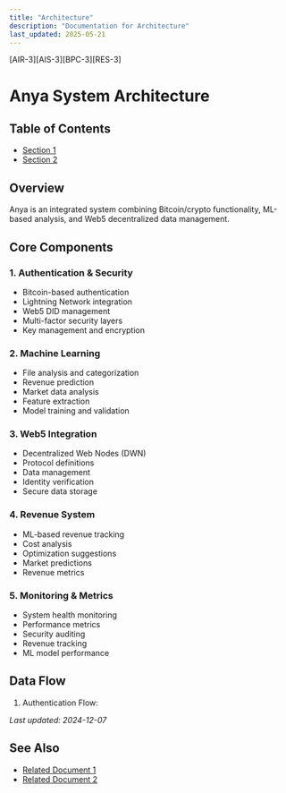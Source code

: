 ```yaml
---
title: "Architecture"
description: "Documentation for Architecture"
last_updated: 2025-05-21
---
```

[AIR-3][AIS-3][BPC-3][RES-3]


<!-- markdownlint-disable MD013 line-length -->

# Anya System Architecture

## Table of Contents

- [Section 1](#section-1)
- [Section 2](#section-2)


## Overview
Anya is an integrated system combining Bitcoin/crypto functionality, ML-based analysis, and Web5 decentralized data management.

## Core Components

### 1. Authentication & Security
- Bitcoin-based authentication
- Lightning Network integration
- Web5 DID management
- Multi-factor security layers
- Key management and encryption

### 2. Machine Learning
- File analysis and categorization
- Revenue prediction
- Market data analysis
- Feature extraction
- Model training and validation

### 3. Web5 Integration
- Decentralized Web Nodes (DWN)
- Protocol definitions
- Data management
- Identity verification
- Secure data storage

### 4. Revenue System
- ML-based revenue tracking
- Cost analysis
- Optimization suggestions
- Market predictions
- Revenue metrics

### 5. Monitoring & Metrics
- System health monitoring
- Performance metrics
- Security auditing
- Revenue tracking
- ML model performance

## Data Flow

1. Authentication Flow:

*Last updated: 2024-12-07*

## See Also

- [Related Document 1](./related1.md)
- [Related Document 2](./related2.md)
